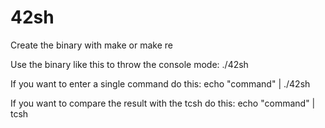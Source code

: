 # 42sh

Create the binary with make or make re

Use the binary like this to throw the console mode: ./42sh

If you want to enter a single command do this: echo "command" | ./42sh

If you want to compare the result with the tcsh do this: echo "command" | tcsh
